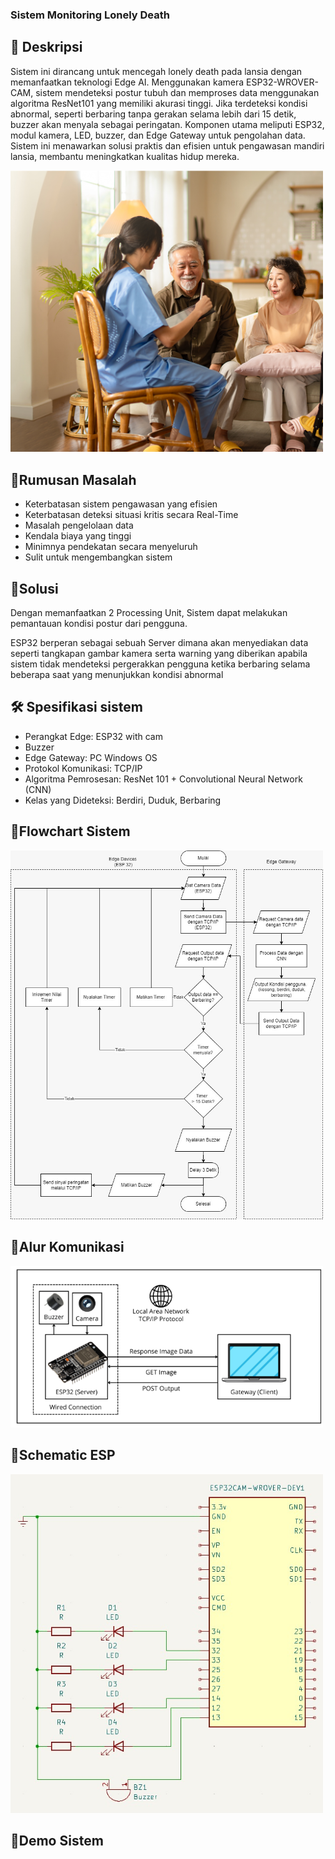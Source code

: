 ### Sistem Monitoring Lonely Death

## 📌  **Deskripsi**
Sistem ini dirancang untuk mencegah lonely death pada lansia dengan memanfaatkan teknologi Edge AI. Menggunakan kamera ESP32-WROVER-CAM, sistem mendeteksi postur tubuh dan memproses data menggunakan algoritma ResNet101 yang memiliki akurasi tinggi. Jika terdeteksi kondisi abnormal, seperti berbaring tanpa gerakan selama lebih dari 15 detik, buzzer akan menyala sebagai peringatan. Komponen utama meliputi ESP32, modul kamera, LED, buzzer, dan Edge Gateway untuk pengolahan data. Sistem ini menawarkan solusi praktis dan efisien untuk pengawasan mandiri lansia, membantu meningkatkan kualitas hidup mereka.

<img src="assets/15-cara-merawat-lansia-dengan-benar-di-rumah.jpg" alt="lansia" width="500">

## 📝**Rumusan Masalah**
- Keterbatasan sistem pengawasan yang efisien
- Keterbatasan deteksi situasi kritis secara Real-Time
- Masalah pengelolaan data
- Kendala biaya yang tinggi
- Minimnya pendekatan secara menyeluruh
- Sulit untuk mengembangkan sistem

## 🤝**Solusi**
Dengan memanfaatkan 2 Processing Unit, Sistem dapat melakukan pemantauan kondisi postur dari pengguna.

ESP32 berperan sebagai sebuah Server dimana akan menyediakan data seperti tangkapan gambar kamera serta warning yang diberikan apabila sistem tidak mendeteksi pergerakkan pengguna ketika berbaring selama beberapa saat yang menunjukkan kondisi abnormal

## 🛠 **Spesifikasi sistem**
- Perangkat Edge: ESP32 with cam
- Buzzer
- Edge Gateway: PC Windows OS
- Protokol Komunikasi: TCP/IP
- Algoritma Pemrosesan: ResNet 101 + Convolutional Neural Network (CNN)
- Kelas yang Dideteksi: Berdiri, Duduk, Berbaring

## 📝**Flowchart Sistem**
<img src="assets/Flowchart sistem.jpg" alt="Flowchart" width="500">

## 📝**Alur Komunikasi**
<img src="assets/alur komunikasi.png" alt="Alur Komunikasi" width="500">

## 📝**Schematic ESP**
<img src="assets/Schematic ESP" alt="Alur Komunikasi" width="500">
  
## 🧪**Demo Sistem**
